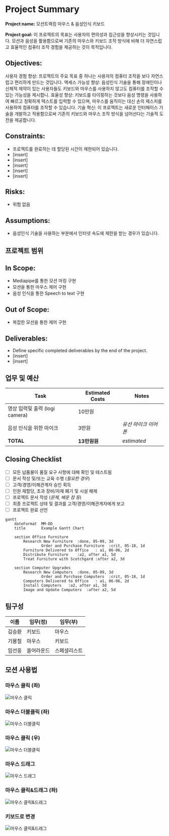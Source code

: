 # Project Summary

**Project name:** 모션트랙킹 마우스 & 음성인식 키보드

**Project goal:** 이 프로젝트의 목표는 사용자의 편의성과 접근성을 향상시키는 것입니다. 모션과 음성을 활용함으로써 기존의 마우스와 키보드 조작 방식에 비해 더 자연스럽고 효율적인 컴퓨터 조작 경험을 제공하는 것이 목적입니다.

## Objectives:

사용자 경험 향상: 프로젝트의 주요 목표 중 하나는 사용자의 컴퓨터 조작을 보다 자연스럽고 편리하게 만드는 것입니다. 
액세스 가능성 향상: 음성인식 기술을 통해 장애인이나 신체적 제약이 있는 사용자들도 키보드와 마우스를 사용하지 않고도 컴퓨터를 조작할 수 있는 가능성을 제시합니. 
효율성 향상:  키보드를 타이핑하는 것보다 음성 명령을 사용하여 빠르고 정확하게 텍스트를 입력할 수 있으며, 마우스를 움직이는 대신 손의 제스처를 사용하여 컴퓨터를 조작할 수 있습니다.
기술 혁신: 이 프로젝트는 새로운 인터페이스 기술을 개발하고 적용함으로써 기존의 키보드와 마우스 조작 방식을 넘어선다는 기술적 도전을 제공합니다.

## Constraints:

- 프로젝트를 완료하는 데 할당된 시간이 제한되어 있습니다. 
- [insert]
- [insert]
- [insert]
- [insert]
- [insert]

## Risks:

- 위험 없음

## Assumptions:

- 음성인식 기술을 사용하는 부분에서 인터넷 속도에 제한을 받는 경우가 있습니다.

## 프로젝트 범위

## In Scope:

- Mediapipe를 통한 모션 마킹 구현
- 모션을 통한 마우스 제어 구현
- 음성 인식을 통한 Speech to text 구현

## Out of Scope:

- 복잡한 모션을 통한 제어 구현

## Deliverables:

- Define specific completed deliverables by the end of the project.
- [insert]
- [insert]

## 업무 및 예산

| Task | Estimated Costs | Notes |
|------|-----------------|-------|
|영상 입력및 출력 (logi camera)|10만원| |
|음성 인식을 위한 마이크|3만원|*유선 마이크 이어폰*|
|**TOTAL**|**13만원원**|*estimated*|


## Closing Checklist

- [ ] 모든 납품물이 품질 요구 사항에 대해 확인 및 테스트됨
- [ ] 문서 작성 및/또는 교육 수행 (*필요한 경우*)
- [ ] 고객/경영/이해관계자 승인 획득
- [ ] 인원 재할당, 초과 장비/자재 폐기 및 시설 해제
- [ ] 프로젝트 문서 작성 (*문제, 배운 점 등*)
- [ ] 최종 프로젝트 상태 및 결과를 고객/경영/이해관계자에게 보고
- [ ] 프로젝트 완료 선언

```mermaid
gantt
    dateFormat  MM-DD
    title       Example Gantt Chart
	
	section Office Furniture
		Research New Furniture	:done, 05-09, 3d
                Order and Purchase Furniture  :crit, 05-18, 1d
		Furniture Delivered to Office	: a1, 06-06, 2d
		Distribute Furniture	:a2, after a1, 5d
		Treat Furniture with Scotchgard	:after a2, 3d
	
	section Computer Upgrades
		Research New Computers	:done, 05-09, 3d
                Order and Purchase Computers  :crit, 05-18, 1d
		Computers Delivered to Office	: a1, 06-06, 2d
		Install Computers	:a2, after a1, 3d
		Image and Update Computers	:after a2, 5d
```

## 팀구성

|이름|임무(정)|임무(부)|
|---|---|---|
|김승환|키보드|마우스|
|기묭철|마우스|키보드|
|임선웅|올어라운드|스페셜리스트|


## 모션 사용법

### 마우스 클릭 (좌)
![마우스 클릭](proofvideo/mouseclick.gif)

### 마우스 더블클릭 (좌)
![마우스 더블클릭](proofvideo/mousedoubleclick.gif)

### 마우스 클릭 (우)
![마우스 더블클릭](proofvideo/mouserightclick.gif)

### 마우스 드래그
![마우스 드래그](proofvideo/mousedrag.gif)

### 마우스 클릭&드래그 (좌)
![마우스 클릭&드래그](proofvideo/mouseclickdrag.gif)

### 키보드로 변경
![마우스 클릭&드래그](proofvideo/mouse_to_keyboard.gif)
